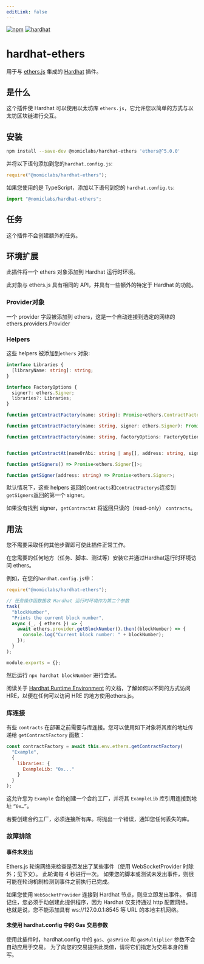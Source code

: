 ```yaml
---
editLink: false
---
```


[![npm](https://img.shields.io/npm/v/@nomiclabs/hardhat-ethers.svg)](https://www.npmjs.com/package/@nomiclabs/hardhat-ethers)
[![hardhat](https://hardhat.org/buidler-plugin-badge.svg?1)](https://hardhat.org)

# hardhat-ethers

用于与 [ethers.js](https://github.com/ethers-io/ethers.js/) 集成的 [Hardhat](https://hardhat.org) 插件。 

## 是什么
这个插件使 Hardhat 可以使用以太坊库 `ethers.js`，它允许您以简单的方式与以太坊区块链进行交互。

## 安装

```bash
npm install --save-dev @nomiclabs/hardhat-ethers 'ethers@^5.0.0'
```

并将以下语句添加到您的`hardhat.config.js`:

```js
require("@nomiclabs/hardhat-ethers");
```

如果您使用的是 TypeScript，添加以下语句到您的 `hardhat.config.ts`:

```js
import "@nomiclabs/hardhat-ethers";
```

## 任务

这个插件不会创建额外的任务。

## 环境扩展

此插件将一个 ethers 对象添加到 Hardhat 运行时环境。

此对象与  ethers.js 具有相同的 API，并具有一些额外的特定于 Hardhat 的功能。


### Provider对象

一个 provider 字段被添加到 ethers，这是一个自动连接到选定的网络的 ethers.providers.Provider


### Helpers

这些 helpers 被添加到`ethers` 对象:

```typescript
interface Libraries {
  [libraryName: string]: string;
}

interface FactoryOptions {
  signer?: ethers.Signer;
  libraries?: Libraries;
}

function getContractFactory(name: string): Promise<ethers.ContractFactory>;

function getContractFactory(name: string, signer: ethers.Signer): Promise<ethers.ContractFactory>;

function getContractFactory(name: string, factoryOptions: FactoryOptions): Promise<ethers.ContractFactory>;


function getContractAt(nameOrAbi: string | any[], address: string, signer?: ethers.Signer): Promise<ethers.Contract>;

function getSigners() => Promise<ethers.Signer[]>;

function getSigner(address: string) => Promise<ethers.Signer>;
```

默认情况下，这些 helpers 返回的`Contracts`和`ContractFactorys`连接到`getSigners`返回的第一个 signer。

如果没有找到 signer，`getContractAt` 将返回只读的（read-only） `contracts`。

## 用法

您不需要采取任何其他步骤即可使此插件正常工作。

在您需要的任何地方（任务、脚本、测试等）安装它并通过Hardhat运行时环境访问 ethers。

例如，在您的`hardhat.config.js`中：
```js
require("@nomiclabs/hardhat-ethers");

// 任务操作函数接收 Hardhat 运行时环境作为第二个参数
task(
  "blockNumber",
  "Prints the current block number",
  async (_, { ethers }) => {
    await ethers.provider.getBlockNumber().then((blockNumber) => {
      console.log("Current block number: " + blockNumber);
    });
  }
);

module.exports = {};
```

然后运行 `npx hardhat blockNumber` 进行尝试。

阅读关于 [Hardhat Runtime Environment](https://hardhat.org/advanced/hardhat-runtime-environment.html) 的文档，了解如何以不同的方式访问 HRE，以便在任何可以访问 HRE 的地方使用ethers.js。
### 库连接

有些 `contracts` 在部署之前需要与库连接。您可以使用如下对象将其库的地址传递给 `getContractFactory` 函数：

```js
const contractFactory = await this.env.ethers.getContractFactory(
  "Example",
  {
    libraries: {
      ExampleLib: "0x..."
    }
  }
);
```
这允许您为 `Example` 合约创建一个合约工厂，并将其 `ExampleLib` 库引用连接到地址 `“0x…”`。

若要创建合约工厂，必须连接所有库。将抛出一个错误，通知您任何丢失的库。

### 故障排除

#### 事件未发出

Ethers.js 轮询网络来检查是否发出了某些事件（使用 WebSocketProvider 时除外；见下文）。 此轮询每 4 秒进行一次。 如果您的脚本或测试未发出事件，则很可能在轮询机制检测到事件之前执行已完成。

如果您使用 `WebSocketProvider` 连接到 Hardhat 节点，则应立即发出事件。 但请记住，您必须手动创建此提供程序，因为 Hardhat 仅支持通过 http 配置网络。 也就是说，您不能添加具有 ws://127.0.0.1:8545 等 URL 的本地主机网络。

#### 未使用 hardhat.config 中的 Gas 交易参数

使用此插件时，hardhat.config 中的 `gas`、`gasPrice` 和 `gasMultiplier` 参数不会自动应用于交易。 为了向您的交易提供此类值，请将它们指定为交易本身的重写。
